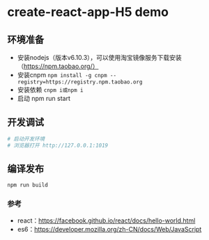 # create-react-app-H5 demo

## 环境准备
-   安装nodejs（版本v6.10.3），可以使用淘宝镜像服务下载安装（https://npm.taobao.org/）
-   安装cnpm ```npm install -g cnpm --registry=https://registry.npm.taobao.org```
-   安装依赖 ``` cnpm i或npm i ```
-   启动  npm run start 

## 开发调试

```bash
# 启动开发环境
# 浏览器打开 http://127.0.0.1:1019
```

## 编译发布

```
npm run build
```


### 参考

- react：https://facebook.github.io/react/docs/hello-world.html
- es6：https://developer.mozilla.org/zh-CN/docs/Web/JavaScript


